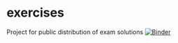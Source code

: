 # exercises
Project for public distribution of exam solutions
[![Binder](https://mybinder.org/badge_logo.svg)](https://mybinder.org/v2/gh/dgvallejo/exercises.git/master)
